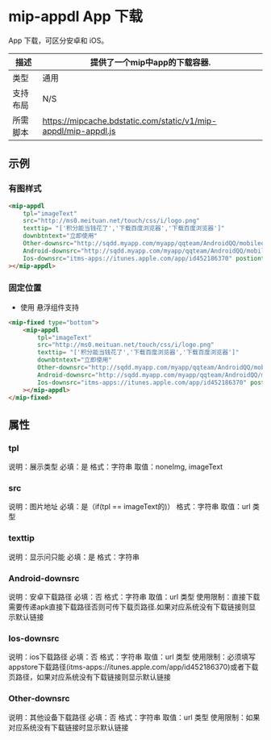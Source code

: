 # mip-appdl App 下载

App 下载，可区分安卓和 iOS。

描述|提供了一个mip中app的下载容器.
----|----
类型| 通用
支持布局|N/S
所需脚本|https://mipcache.bdstatic.com/static/v1/mip-appdl/mip-appdl.js

## 示例

### 有图样式

```html
<mip-appdl 
	tpl="imageText" 
	src="http://ms0.meituan.net/touch/css/i/logo.png" 
	texttip= "['积分能当钱花了','下载百度浏览器','下载百度浏览器']" 
	downbtntext="立即使用" 
	Other-downsrc="http://sqdd.myapp.com/myapp/qqteam/AndroidQQ/mobileqq_android.apk"
	Android-downsrc="http://sqdd.myapp.com/myapp/qqteam/AndroidQQ/mobileqq_android.apk" 
	Ios-downsrc="itms-apps://itunes.apple.com/app/id452186370" postiontye="fixed"
></mip-appdl>
```

### 固定位置

- 使用 悬浮组件支持

```html
<mip-fixed type="bottom">
	<mip-appdl 
		tpl="imageText" 
		src="http://ms0.meituan.net/touch/css/i/logo.png" 
		texttip= "['积分能当钱花了','下载百度浏览器','下载百度浏览器']" 
		downbtntext="立即使用" 
		Other-downsrc="http://sqdd.myapp.com/myapp/qqteam/AndroidQQ/mobileqq_android.apk"
		Android-downsrc="http://sqdd.myapp.com/myapp/qqteam/AndroidQQ/mobileqq_android.apk" 
		Ios-downsrc="itms-apps://itunes.apple.com/app/id452186370" postiontye="fixed"
	></mip-appdl>
</mip-fixed>
```


## 属性

### tpl

说明：展示类型
必填：是
格式：字符串
取值：noneImg, imageText

### src

说明：图片地址
必填：是（if(tpl == imageText的)）
格式：字符串
取值：url 类型

### texttip

说明：显示问只能
必填：是
格式：字符串

### Android-downsrc

说明：安卓下载路径
必填：否
格式：字符串
取值：url 类型
使用限制：直接下载需要传递apk直接下载路径否则可传下载页路径.如果对应系统没有下载链接则显示默认链接

### Ios-downsrc

说明：ios下载路径
必填：否
格式：字符串
取值：url 类型
使用限制：必须填写appstore下载路径(itms-apps://itunes.apple.com/app/id452186370)或者下载页路径，如果对应系统没有下载链接则显示默认链接

### Other-downsrc

说明：其他设备下载路径
必填：否
格式：字符串
取值：url 类型
使用限制：如果对应系统没有下载链接时显示默认链接
